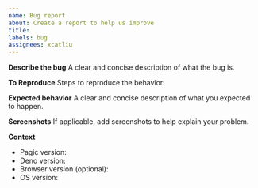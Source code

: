 ```yaml
---
name: Bug report
about: Create a report to help us improve
title:
labels: bug
assignees: xcatliu
---
```


**Describe the bug**
A clear and concise description of what the bug is.

**To Reproduce**
Steps to reproduce the behavior:

**Expected behavior**
A clear and concise description of what you expected to happen.

**Screenshots**
If applicable, add screenshots to help explain your problem.

**Context**
- Pagic version: 
- Deno version: 
- Browser version (optional): 
- OS version: 
